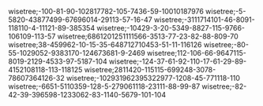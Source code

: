 wisetree;-100-81-90-102817782-105-7436-59-10010187976
wisetree;-5-5820-43877499-67696014-29113-57-16-47
wisetree;-3111714101-46-8091-118110-4-11121-89-385354
wisetree;-10429-3-20-5349-8827-115-9766-106109-113-57
wisetree;6861201251111566-3513-77-23-82-88-809-70
wisetree;38-459962-10-15-35-648712710453-51-11-116126
wisetree;-80-55-1029052-9383170-124673681-9-2469
wisetree;112-106-66-9647115-8019-2129-4533-97-5187-104
wisetree;-124-37-61-92-110-17-61-29-89-4152108118-113-118125
wisetree;2811420-115115-699248-3078-78607364126-32
wisetree;-102931962395322977-1208-45-771118-110
wisetree;-6651-5110359-128-5-279061118-23111-88-99-87
wisetree;-82-42-39-396598-1233062-83-1140-5679-101-104
